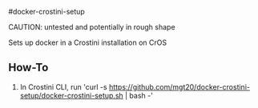 #docker-crostini-setup

CAUTION: untested and potentially in rough shape

Sets up docker in a Crostini installation on CrOS

## How-To
1. In Crostini CLI, run 'curl -s https://github.com/mgt20/docker-crostini-setup/docker-crostini-setup.sh | bash -'
